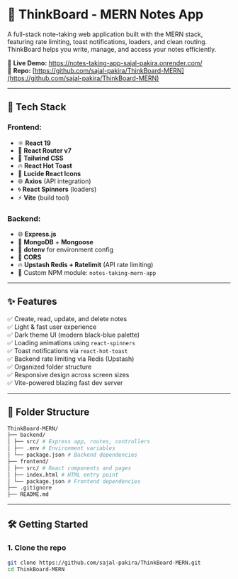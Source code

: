 # 🧠 ThinkBoard - MERN Notes App

A full-stack note-taking web application built with the MERN stack, featuring rate limiting, toast notifications, loaders, and clean routing. ThinkBoard helps you write, manage, and access your notes efficiently.

🔗 **Live Demo:** https://notes-taking-app-sajal-pakira.onrender.com/  
📁 **Repo:** [https://github.com/sajal-pakira/ThinkBoard-MERN](https://github.com/sajal-pakira/ThinkBoard-MERN)

---

## 🚀 Tech Stack

### Frontend:
- ⚛️ **React 19**
- 🧭 **React Router v7**
- 🌈 **Tailwind CSS**
- 🔥 **React Hot Toast**
- 🎨 **Lucide React Icons**
- 🌐 **Axios** (API integration)
- 🌀 **React Spinners** (loaders)
- ⚡ **Vite** (build tool)

### Backend:
- 🌐 **Express.js**
- 🌱 **MongoDB** + **Mongoose**
- 🧪 **dotenv** for environment config
- 🔄 **CORS**
- 🔥 **Upstash Redis + Ratelimit** (API rate limiting)
- 🧠 Custom NPM module: `notes-taking-mern-app`

---

## ✨ Features

✅ Create, read, update, and delete notes  
✅ Light & fast user experience  
✅ Dark theme UI (modern black-blue palette)  
✅ Loading animations using `react-spinners`  
✅ Toast notifications via `react-hot-toast`  
✅ Backend rate limiting via Redis (Upstash)  
✅ Organized folder structure  
✅ Responsive design across screen sizes  
✅ Vite-powered blazing fast dev server

---

## 📁 Folder Structure
```bash
ThinkBoard-MERN/
├── backend/
│ ├── src/ # Express app, routes, controllers
│ ├── .env # Environment variables
│ └── package.json # Backend dependencies
├── frontend/
│ ├── src/ # React components and pages
│ ├── index.html # HTML entry point
│ └── package.json # Frontend dependencies
├── .gitignore
├── README.md
```

---

## 🛠️ Getting Started

### 1. Clone the repo
```bash
git clone https://github.com/sajal-pakira/ThinkBoard-MERN.git
cd ThinkBoard-MERN
```
